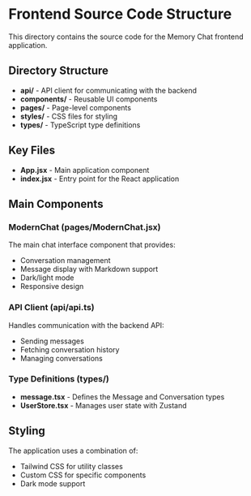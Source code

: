 # Frontend Source Code Structure

This directory contains the source code for the Memory Chat frontend application.

## Directory Structure

- **api/** - API client for communicating with the backend
- **components/** - Reusable UI components
- **pages/** - Page-level components
- **styles/** - CSS files for styling
- **types/** - TypeScript type definitions

## Key Files

- **App.jsx** - Main application component
- **index.jsx** - Entry point for the React application

## Main Components

### ModernChat (pages/ModernChat.jsx)

The main chat interface component that provides:
- Conversation management
- Message display with Markdown support
- Dark/light mode
- Responsive design

### API Client (api/api.ts)

Handles communication with the backend API:
- Sending messages
- Fetching conversation history
- Managing conversations

### Type Definitions (types/)

- **message.tsx** - Defines the Message and Conversation types
- **UserStore.tsx** - Manages user state with Zustand

## Styling

The application uses a combination of:
- Tailwind CSS for utility classes
- Custom CSS for specific components
- Dark mode support
